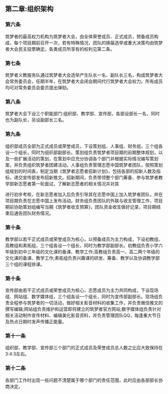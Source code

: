 ## 第二章:组织架构

### 第六条
筑梦者的最高权力机构为筑梦者大会，由全体荣誉成员、正式成员，预备成员构成，每个项目期前召开一次，若有特殊情况，团队的换届选举或重大决策均由筑梦者大会民主投票确定。各类成员所享有的权利见第二条。

### 第七条
筑梦者义教服务队通过筑梦者大会选举产生队长一名、副队长三名，构成筑梦者大会常务委员会，任期半年，在筑梦者大会闭会期间代行筑梦者大会权力。所有成员均可对常务委员会委员提出弹劾。

### 第八条
筑梦者大会下设三个职能部门:组织部、教学部、宣传部，各部设部长一名，同时也为副队长，另设副部长三名。

### 第九条
组织部成员全部为正式成员或荣誉成员，下设策划组、人事组、财务组，三个组各设一个组长，同时为组织部副部长。策划组负责筑梦者项目期的前期整体规划，以及一些扩展活动的策划，在策划中应充分协调各个部门并根据实际情况编写策划案，并负责组织筑梦者团建活动。人事组负责管理志愿中国筑梦者团队，按照策划组规划的时间表，制定当期《筑梦者志愿者招新计划》，包括各部的招新人数及指标，递交宣传部发布招新推文。招新期间，负责带领整个部门筹备、参与筑梦者教学部新志愿者第一轮面试，了解新志愿者的相关情况并对其

进行初步考核，在新志愿者加入后负责引导其在志愿中国上加入筑梦者团队，并在项目期负责在志愿中国上发布活动。财务组负责团队的外联与收支管理工作，项目期前协助策划组编写当期《筑梦者收支预算》，团队资金收支做好记录，项目期结束后通告团队财务情况。

### 第十条
教学部以若干正式成员或荣誉成员为核心，以预备成员为主力构成，下设初教组、高教组和素拓组，三个组各设一个组长，同时为教学部副部长。初教组负责小学六年级到初中三年级的文化课的备课、教学工作;高教组负责高一、高二两个年级的文化课的备课、教学工作;素拓组负责兴趣课的研发、筹备、教学以及协调教学部三个组的课程排课。

### 第十条
宣传部由若干正式成员或荣誉成员为核心，志愿成员为主力共同构成，下设现场组、网站组、数字媒体组，三个组各设一个组长，同时为宣传部副部长。现场组负责全程参与筑梦者的一切活动，做好相关影音材料的收集工作，并负责微信推文的撰写编辑;网站组负责维护和运营即将建立的筑梦者官方网站;数字媒体组负责针对相关活动制作宣传材料、编辑美化影音资料，并负责管理团队QQ，每逢重大节日及热点日期时发声传播正能量。

### 第十一条
组织部、教学部、宣传部三个部门的正式成员及荣誉成员总人数之比应大致保持在3:4:3左右。

### 第十二条
各部门工作时出现一些问题不清楚属于哪个部门的责任范围，此时应由各部部长协商决定。